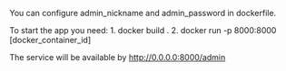 You can configure admin_nickname and admin_password in dockerfile.

To start the app you need:
    1. docker build .
    2. docker run -p 8000:8000 [docker_container_id]

The service will be available by http://0.0.0.0:8000/admin
